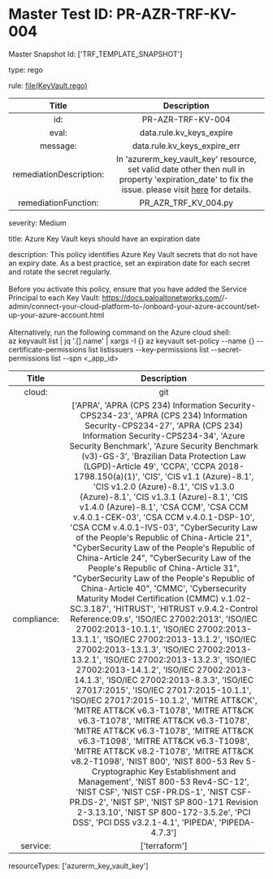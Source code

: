 



# Master Test ID: PR-AZR-TRF-KV-004


Master Snapshot Id: ['TRF_TEMPLATE_SNAPSHOT']

type: rego

rule: [file(KeyVault.rego)]  
  
  
  
  

|Title|Description|
| :---: | :---: |
|id: |PR-AZR-TRF-KV-004|
|eval: |data.rule.kv_keys_expire|
|message: |data.rule.kv_keys_expire_err|
|remediationDescription: |In 'azurerm_key_vault_key' resource, set valid date other then null in property 'expiration_date' to fix the issue. please visit <a href='https://registry.terraform.io/providers/hashicorp/azurerm/latest/docs/resources/key_vault_key#expiration_date' target='_blank'>here</a> for details.|
|remediationFunction: |PR_AZR_TRF_KV_004.py|


severity: Medium

title: Azure Key Vault keys should have an expiration date

description: This policy identifies Azure Key Vault secrets that do not have an expiry date. As a best practice, set an expiration date for each secret and rotate the secret regularly.<br><br>Before you activate this policy, ensure that you have added the <compliance-software> Service Principal to each Key Vault: https://docs.paloaltonetworks.com/<compliance-software>/<compliance-software>-admin/connect-your-cloud-platform-to-<compliance-software>/onboard-your-azure-account/set-up-your-azure-account.html<br><br>Alternatively, run the following command on the Azure cloud shell:<br>az keyvault list | jq '.[].name' | xargs -I {} az keyvault set-policy --name {} --certificate-permissions list listissuers --key-permissions list --secret-permissions list --spn <<compliance-software>_app_id>  
  
  

|Title|Description|
| :---: | :---: |
|cloud: |git|
|compliance: |['APRA', 'APRA (CPS 234) Information Security-CPS234-23', 'APRA (CPS 234) Information Security-CPS234-27', 'APRA (CPS 234) Information Security-CPS234-34', 'Azure Security Benchmark', 'Azure Security Benchmark (v3)-GS-3', 'Brazilian Data Protection Law (LGPD)-Article 49', 'CCPA', 'CCPA 2018-1798.150(a)(1)', 'CIS', 'CIS v1.1 (Azure)-8.1', 'CIS v1.2.0 (Azure)-8.1', 'CIS v1.3.0 (Azure)-8.1', 'CIS v1.3.1 (Azure)-8.1', 'CIS v1.4.0 (Azure)-8.1', 'CSA CCM', 'CSA CCM v.4.0.1-CEK-03', 'CSA CCM v.4.0.1-DSP-10', 'CSA CCM v.4.0.1-IVS-03', "CyberSecurity Law of the People's Republic of China-Article 21", "CyberSecurity Law of the People's Republic of China-Article 24", "CyberSecurity Law of the People's Republic of China-Article 31", "CyberSecurity Law of the People's Republic of China-Article 40", 'CMMC', 'Cybersecurity Maturity Model Certification (CMMC) v.1.02-SC.3.187', 'HITRUST', 'HITRUST v.9.4.2-Control Reference:09.s', 'ISO/IEC 27002:2013', 'ISO/IEC 27002:2013-10.1.1', 'ISO/IEC 27002:2013-13.1.1', 'ISO/IEC 27002:2013-13.1.2', 'ISO/IEC 27002:2013-13.1.3', 'ISO/IEC 27002:2013-13.2.1', 'ISO/IEC 27002:2013-13.2.3', 'ISO/IEC 27002:2013-14.1.2', 'ISO/IEC 27002:2013-14.1.3', 'ISO/IEC 27002:2013-8.3.3', 'ISO/IEC 27017:2015', 'ISO/IEC 27017:2015-10.1.1', 'ISO/IEC 27017:2015-10.1.2', 'MITRE ATT&CK', 'MITRE ATT&CK v6.3-T1078', 'MITRE ATT&CK v6.3-T1078', 'MITRE ATT&CK v6.3-T1078', 'MITRE ATT&CK v6.3-T1078', 'MITRE ATT&CK v6.3-T1098', 'MITRE ATT&CK v6.3-T1098', 'MITRE ATT&CK v8.2-T1078', 'MITRE ATT&CK v8.2-T1098', 'NIST 800', 'NIST 800-53 Rev 5-Cryptographic Key Establishment and Management', 'NIST 800-53 Rev4-SC-12', 'NIST CSF', 'NIST CSF-PR.DS-1', 'NIST CSF-PR.DS-2', 'NIST SP', 'NIST SP 800-171 Revision 2-3.13.10', 'NIST SP 800-172-3.5.2e', 'PCI DSS', 'PCI DSS v3.2.1-4.1', 'PIPEDA', 'PIPEDA-4.7.3']|
|service: |['terraform']|


resourceTypes: ['azurerm_key_vault_key']


[file(KeyVault.rego)]: https://github.com/prancer-io/prancer-compliance-test/tree/master/azure/terraform/KeyVault.rego
